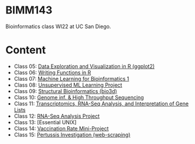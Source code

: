 # BIMM143
Bioinformatics class WI22 at UC San Diego. 

# Content
- Class 05: [Data Exploration and Visualization in R (ggplot2)](https://htmlpreview.github.io/?https://github.com/r-m-rodeon/bimm143/blob/main/Class05%20-%20Data%20exploration%20and%20visualization%20in%20R%20(ggplot)/class05.html)
- Class 06: [Writing Functions in R](https://htmlpreview.github.io/?)
- Class 07: [Machine Learning for Bioinformatics 1](https://htmlpreview.github.io/?)
- Class 08: [Unsupervised ML Learning Project](https://htmlpreview.github.io/?)
- Class 09: [Structural Bioinformatics (bio3d)](https://htmlpreview.github.io/?)
- Class 10: [Genome inf. & High Throughput Sequencing](https://htmlpreview.github.io/?)
- Class 11: [Transcriptomics, RNA-Seq Analysis, and Interpretation of Gene Lists](https://htmlpreview.github.io/?)
- Class 12: [RNA-Seq Analysis Project](https://htmlpreview.github.io/?) 
- Class 13: [Essential UNIX]
- Class 14: [Vaccination Rate Mini-Project](https://htmlpreview.github.io/?)
- Class 15: [Pertussis Investigation (web-scraping)](https://htmlpreview.github.io/?)
